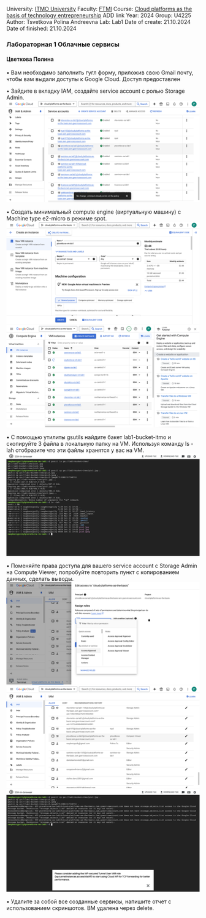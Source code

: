 University: [ITMO University](https://itmo.ru/ru/)
Faculty: [FTMI](https://ftmi.itmo.ru/)
Course: [Cloud platforms as the basis of technology entrepreneurship](https://) ADD link
Year: 2024
Group: U4225
Author: Tsvetkova Polina Andreevna
Lab: Lab1
Date of create: 21.10.2024
Date of finished: 21.10.2024

### Лабораторная 1 Облачные сервисы
#### Цветкова Полина

•	Вам необходимо заполнить гугл форму, приложив свою Gmail почту, чтобы вам выдали доступы к Google Cloud.
Доступ предоставлен 

•	Зайдите в вкладку IAM, создайте service account с ролью Storage Admin.
![Сервис аккаунт создан ptsvetkova-sa-lab1, назначена роль storage admin.](/lab1/1.png)

 
•	Создать минимальный compute engine (виртуальную машину) с Machine type e2-micro в режиме spot.
![Вирт машина создана с именем ptsvetkova-vm-lab1](/lab1/2.png)
![Вирт машина создана с именем ptsvetkova-vm-lab1](/lab1/3.png)

•	С помощью утилиты gsutils найдите бакет lab1-bucket-itmo и скопируйте 3 файла в локальную папку на VM. Используя команду ls -lah отобразите что эти файлы хранятся у вас на VM.
![Файлы скопированы](/lab1/4.png)
 
•	Поменяйте права доступа для вашего service account с Storage Admin на Compute Viewer, попробуйте повторить пункт с копированием данных, сделать выводы.
![Роль изменена. ](/lab1/5.png)
![Роль изменена. ](/lab1/6.png)
![Доступ к копированию из-за роли пропал.](/lab1/7.png)
 
•	Удалите за собой все созданные сервисы, напишите отчет с использованием скриншотов.
ВМ удалена через delete.
 
